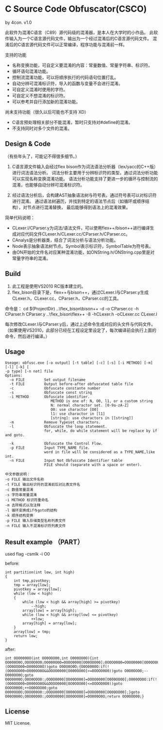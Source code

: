 # C Source Code Obfuscator(CSCO) 
by 4con. v1.0

此软件为混淆C语言（C89）源代码级的混淆器，是本人在大学时的小作品。
此软件输入为一个C语言源代码文件，输出为一个经过混淆后的C语言源代码文件。
混淆后的C语言源代码文件可以正常编译，程序功能与混淆前一样。

支持的功能

- 名称变换功能，可自定义要混淆的内容：常量数值、常量字符串、标识符。
- 循环语句混淆功能。
- 控制流混淆功能，可以将顺序执行的代码语句位置打乱。
- 自动分辨可混淆标识符，导入的函数与变量不会进行混淆。
- 可自定义混淆时使用的字符。
- 可自定义不想混淆的标识符。
- 可以参考并自行添加新的混淆功能。

尚未支持功能（很久以后可能也不支持 XD）

- C语言预处理相关部分不能混淆，暂时只支持对#define的混淆。
- 不支持同时对多个文件的混淆。

## Design & Code

（有些年头了，可能记不得很多细节。）

1. C语言源文件输入会经过flex bison作为词法语法分析器（lex/yacc的C++版）进行词法语法分析。
词法分析主要用于分辨标识符的类型，通过词法分析功能可以实现名称变换混淆功能。
语法分析功能支持了更进一步的循环与控制流的混淆，也能够自动分辨可混淆标识符。

2. 经过语法分析后，会构建AST抽象语法树与符号表。通过符号表可以对标识符进行混淆。
通过语法树遍历，并找到特定的语法节点后（如循环或顺序结构），对节点进行混淆替换，
最后能够得到语法上的混淆效果。

简单代码说明：
- CLexer.l/CParser.y为词法/语法文件，可以使用flex++/bison++进行编译生成对应代码文件CLexer.h/CLexer.cc/CParser.h/CParser.cc。
- CAnalys是分析器类，结合了词法分析与语法分析功能。
- Node表示抽象语法树节点。Symbol表示标识符，SymbolTable为符号表。
- 由ON开始的文件名对应某种混淆功能，如ONString.h/ONString.cpp里是对常量字符串的混淆。

## Build

1. 此工程是使用VS2010 RC版本建立的。
2. flex_bison目录下是，flex++与bison++，通过CLexer.l与CParser.y生成CLexer.h，CLexer.cc，CParser.h，CParser.cc的工具。

命令是：
cd $(ProjectDir)
..\flex_bison\bison++ -d  -o CParser.cc -h CParser.h CParser.y
..\flex_bison\flex++ -8 -hCLexer.h -oCLexer.cc CLexer.l

每次修改CLexer.l与CParser.y后，通过上述命令生成对应的头文件与代码文件。
（如果使用VS2010，此部分已经在工程设定里设定了，每次编译前会执行上面的命令，然后进行编译。）

## Usage

```
Useage: obfusc.exe [-o output] [-t table] [-c] [-s] [-i METHOD] [-m] [-l] [-k] [
-p type] [-n not] file
Options:
  -o FILE         Set output filename
  -t FILE         Output before-after obfuscated table file
  -c              Obfuscate constante number
  -s              Obfuscate const string
  -i METHOD       Obfuscate identifier.
                     METHOD is one of: N, O0, l1, or a custom string
                     N: normal charactor set. [0-9a-zA-Z]
                     O0: use charactor [O0]
                     l1: use charactor in [l1]
                     [string]: use charactors in [[string]]
  -m              Remove Typeset charactors.
  -l              Obfuscate the loop statement.
                  for, while, do while statement will be replace by if and goto.

  -k              Obfuscate the Control Flow.
  -p FILE         Input TYPE_NAME file.
                  word in file will be considered as a TYPE_NAME,like int.
  -n FILE         Input Not Obfuscate Identifier table
                  FILE should (separate with a space or enter).

```

```
中文参数说明：
-o FILE 输出文件名称
-t FILE 输出标识符的混淆前后对比表文件名
-c 数值常量混淆
-s 字符串常量混淆
-i METHOD 标识符重命名
-m 去除格式以及注释
-l 循环变换成if与goto的结构
-k 顺序结构变换
-p FILE 输入存储类型名称列表文件
-n FILE 输入不混淆标识符列表文件
```

## Result example （PART）

used flag -csmlk -i O0

before:
```
int partition(int low, int high) 
{
	int tmp,pivotkey;
	tmp = array[low];
	pivotkey = array[low];
	while (low < high) 
	{
		while (low < high && array[high] >= pivotkey) 
			--high;
		array[low] = array[high];
		while (low < high && array[low] <= pivotkey) 
			++low;
		array[high] = array[low];
	}
	array[low] = tmp;
	return low;
}
```

after:
```
int OOO000OO(int OO0OOO00,int O000OO0O){int OO000O0O,OOOOO0O0;OO000O0O=OOOO0000[OO0OOO00];OOOOO0O0=OOOO0000[OO0OOO00];O00O000O:if(!(OO0OOO00<O000OO0O))goto O0OO0O0O;{O0O0000O:if(!(OO0OOO00<O000OO0O&&OOOO0000[O000OO0O]>=OOOOO0O0))goto O0O0OOO0;--O000OO0O;goto O0O0000O;O0O0OOO0:;OOOO0000[OO0OOO00]=OOOO0000[O000OO0O];O000OOOO:if(!(OO0OOO00<O000OO0O&&OOOO0000[OO0OOO00]<=OOOOO0O0))goto OOOO00O0;++OO0OOO00;goto O000OOOO;OOOO00O0:;OOOO0000[O000OO0O]=OOOO0000[OO0OOO00];}goto O00O000O;O0OO0O0O:;OOOO0000[OO0OOO00]=OO000O0O;return OO0OOO00;}
```

## License

MIT License.
